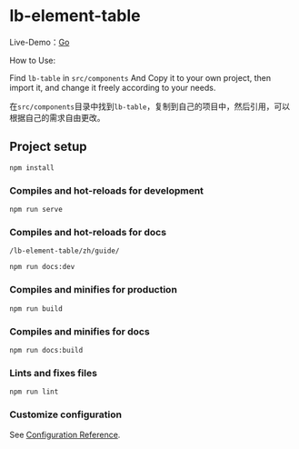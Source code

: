 # lb-element-table

Live-Demo：[Go](https://github.liub37.com/lb-element-table/zh/guide/)

How to Use:

Find `lb-table` in `src/components` And Copy it to your own project, then import it, and change it freely according to your needs.

在`src/components`目录中找到`lb-table`，复制到自己的项目中，然后引用，可以根据自己的需求自由更改。

## Project setup
```
npm install
```

### Compiles and hot-reloads for development
```
npm run serve
```

### Compiles and hot-reloads for docs
`/lb-element-table/zh/guide/`
```
npm run docs:dev
```

### Compiles and minifies for production
```
npm run build
```

### Compiles and minifies for docs
```
npm run docs:build
```

### Lints and fixes files
```
npm run lint
```

### Customize configuration
See [Configuration Reference](https://cli.vuejs.org/config/).
